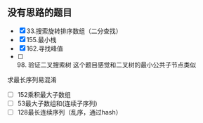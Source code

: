 

## 没有思路的题目

- [x] 33.搜索旋转排序数组（二分查找）
- [x] 155.最小栈
- [x] 162.寻找峰值
- [ ] 98. 验证二叉搜索树 这个题目感觉和二叉树的最小公共子节点类似



 求最长序列易混淆

- [ ] 152乘积最大子数组
- [ ] 53最大子数组和(连续子序列)
- [ ] 128最长连续序列（乱序，通过hash）